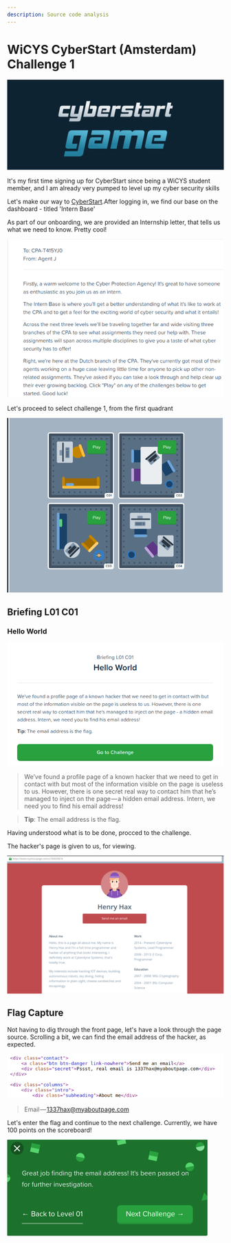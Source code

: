 ```yaml
---
description: Source code analysis
---
```


# WiCYS CyberStart (Amsterdam) Challenge 1

![](../../.gitbook/assets/CS.png)

It's my first time signing up for CyberStart since being a WiCYS student member, and I am already very pumped to level up my cyber security skills

Let's make our way to [CyberStart](https://play.cyberstart.com/dashboard).After logging in, we find our base on the dashboard - titled 'Intern Base'

As part of our onboarding, we are provided an Internship letter, that tells us what we need to know. Pretty cool!

![](<../../.gitbook/assets/1 (3) (1).png>)

Let's proceed to select challenge 1, from the first quadrant

![](<../../.gitbook/assets/2 (1) (1) (1).png>)

## Briefing L01 C01

### Hello World

![](<../../.gitbook/assets/4 (1) (1).png>)

> We’ve found a profile page of a known hacker that we need to get in contact with but most of the information visible on the page is useless to us. However, there is one secret real way to contact him that he’s managed to inject on the page — a hidden email address. Intern, we need you to find his email address!

> **Tip**: The email address is the flag.

Having understood what is to be done, procced to the challenge.

The hacker's page is given to us, for viewing.

![Hacker's page](<../../.gitbook/assets/5 (1).png>)

## Flag Capture

Not having to dig through the front page, let's have a look through the page source. Scrolling a bit, we can find the email address of the hacker, as expected.

![](../../.gitbook/assets/6.png)

> Email — 1337hax@myaboutpage.com

Let's enter the flag and continue to the next challenge. Currently, we have 100 points on the scoreboard!

![](<../../.gitbook/assets/7 (1) (1).png>)
